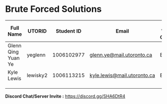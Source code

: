 # Brute Forced Solutions

| Full Name | UTORID | Student ID | Email | Best Way to Contact | Discord Username |
|-----------|--------|------------|-------|---------------------|------------------|
|Glenn Qing Yuan Ye|yeglenn|1006102977|glenn.ye@mail.utoronto.ca|Email|SirFudgekins#4279|
|Kyle Lewis|lewisky2|1006113215|kyle.lewis@mail.utoronto.ca|Email|Mallow#3725|
|||||||
|||||||
|||||||

**Discord Chat/Server Invite :** https://discord.gg/SHA6DtR4
